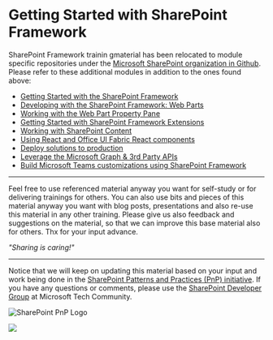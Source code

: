 # Getting Started with SharePoint Framework

SharePoint Framework trainin gmaterial has been relocated to module specific repositories under the [Microsoft SharePoint organization in Github](https://github.com/sharepoint). Please refer to these additional modules in addition to the ones found above:

- [Getting Started with the SharePoint Framework](https://github.com/SharePoint/sp-dev-training-spfx-getting-started)
- [Developing with the SharePoint Framework: Web Parts](https://github.com/SharePoint/sp-dev-training-spfx-web-parts)
- [Working with the Web Part Property Pane](https://github.com/SharePoint/sp-dev-training-spfx-webpart-proppane)
- [Getting Started with SharePoint Framework Extensions](https://github.com/SharePoint/sp-dev-training-spfx-extensions)
- [Working with SharePoint Content](https://github.com/SharePoint/sp-dev-training-spfx-spcontent)
- [Using React and Office UI Fabric React components](https://github.com/SharePoint/sp-dev-training-spfx-react-fabric)
- [Deploy solutions to production](https://github.com/SharePoint/sp-dev-training-spfx-deployment)
- [Leverage the Microsoft Graph & 3rd Party APIs](https://github.com/SharePoint/sp-dev-training-spfx-graph-3rdpartyapis)
- [Build Microsoft Teams customizations using SharePoint Framework](https://github.com/SharePoint/sp-dev-training-spfx-teams-dev)

----------

Feel free to use referenced material anyway you want for self-study or for delivering trainings for others. You can also use bits and pieces of this material anyway you want with blog posts, presentations and also re-use this material in any other training. Please give us also feedback and suggestions on the material, so that we can improve this base material also for others. Thx for your input advance.

*"Sharing is caring!"*

----------

Notice that we will keep on updating this material based on your input and work being done in the [SharePoint Patterns and Practices (PnP) initiative](http://aka.ms/sppnp). If you have any questions or comments, please use the [SharePoint Developer Group](http://aka.ms/sppnp-community) at Microsoft Tech Community.

![SharePoint PnP Logo](https://devofficecdn.azureedge.net/media/Default/PnP/sppnp.png)

<img src="https://telemetry.sharepointpnp.com/TrainingContent/SharePoint/SharePointFramework/readme.md" />